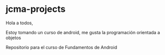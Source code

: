 # jcma-projects

Hola a todos,

Estoy tomando un curso de android, me gusta la programación orientada a objetos 

Repositorio para el curso de Fundamentos de Android
